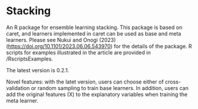 # Stacking

An R package for ensemble learning stacking. This package is based on caret, and learners implemented in caret can be used as base and meta learners. Please see Nukui and Onogi (2023) (https://doi.org/10.1101/2023.06.06.543970) for the details of the package. R scripts for examples illustrated in the article are provided in /RscriptsExamples.

The latest version is 0.2.1.

Novel features: with the latet version, users can choose either of cross-validation or random sampling to train base learners. In addition, users can add the original features (X) to the explanatory variables when training the meta learner.
